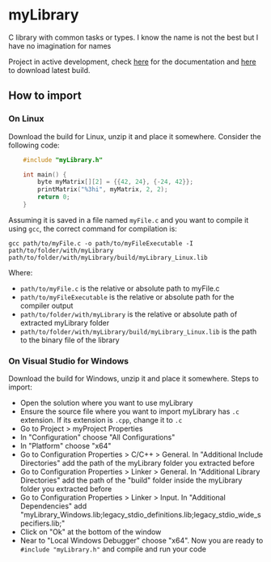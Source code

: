 # myLibrary
C library with common tasks or types. I know the name is not the best but I have no imagination for names

Project in active development, check [here](https://catomaior.github.io/myLibrary/) for the documentation and [here](https://github.com/CatoMaior/myLibrary/releases/tag/latest) to download latest build.

## How to import
### On Linux
Download the build for Linux, unzip it and place it somewhere. Consider the following code:
```c
    #include "myLibrary.h"

    int main() {
        byte myMatrix[][2] = {{42, 24}, {-24, 42}};
        printMatrix("%3hi", myMatrix, 2, 2);
        return 0;
    }
```

Assuming it is saved in a file named `myFile.c` and you want to compile it using `gcc`, the correct command for compilation is:

    gcc path/to/myFile.c -o path/to/myFileExecutable -I path/to/folder/with/myLibrary path/to/folder/with/myLibrary/build/myLibrary_Linux.lib

Where:
 - `path/to/myFile.c` is the relative or absolute path to myFile.c
 - `path/to/myFileExecutable` is the relative or absolute path for the compiler output
 - `path/to/folder/with/myLibrary` is the relative or absolute path of extracted myLibrary folder
 - `path/to/folder/with/myLibrary/build/myLibrary_Linux.lib` is the path to the binary file of the library

### On Visual Studio for Windows
Download the build for Windows, unzip it and place it somewhere. Steps to import:
 - Open the solution where you want to use myLibrary
 - Ensure the source file where you want to import myLibrary has `.c` extension. If its extension is `.cpp`, change it to `.c`
 - Go to Project > myProject Properties
 - In "Configuration" choose "All Configurations"
 - In "Platform" choose "x64"
 - Go to Configuration Properties > C/C++ > General. In "Additional Include Directories" add the path of the myLibrary folder you extracted before
 - Go to Configuration Properties > Linker > General. In "Additional Library Directories" add the path of the "build" folder inside the myLibrary folder you extracted before
 - Go to Configuration Properties > Linker > Input. In "Additional Dependencies" add "myLibrary_Windows.lib;legacy_stdio_definitions.lib;legacy_stdio_wide_specifiers.lib;"
 - Click on "Ok" at the bottom of the window
 - Near to "Local Windows Debugger" choose "x64". Now you are ready to `#include "myLibrary.h"` and compile and run your code